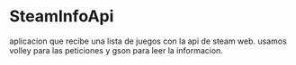 # SteamInfoApi
 
aplicacion que recibe una lista de juegos con la api de steam web. usamos volley para las peticiones y gson para leer la informacion.